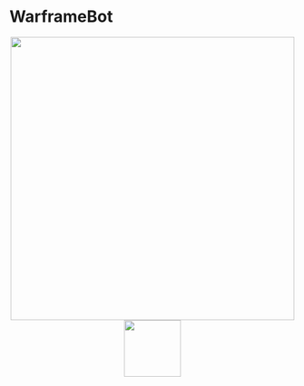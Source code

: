 # WarframeBot
<div id="header" align="center">
  <img src=""https://giphy.com/gifs/art-pixel-tech-Tz30dcgKE3GCTYpxol" width="500" height="500"/>
</div>
<div id="header" align="center">
  <img src="https://media.giphy.com/media/M9gbBd9nbDrOTu1Mqx/giphy.gif" width="100"/>
</div>
